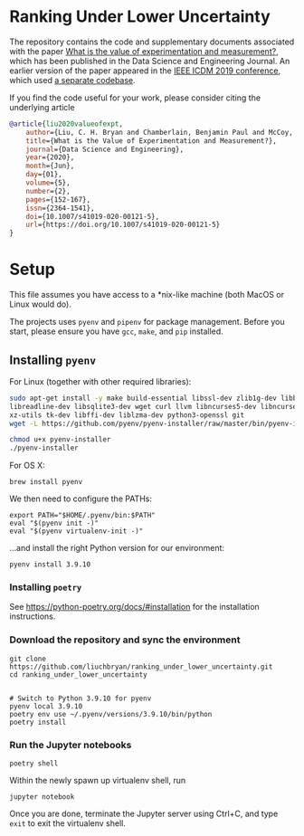 # Ranking Under Lower Uncertainty

The repository contains the code and supplementary documents associated 
with the paper [What is the value of experimentation and measurement?](https://link.springer.com/article/10.1007%2Fs41019-020-00121-5), 
which has been published in the Data Science and Engineering Journal. 
An earlier version of the paper appeared in the [IEEE ICDM 2019 conference](https://ieeexplore.ieee.org/document/8970749), which
used [a separate codebase](https://github.com/liuchbryan/value_of_experimentation).

If you find the code useful for your work, please consider citing the underlying article

```bibtex
@article{liu2020valueofexpt,
    author={Liu, C. H. Bryan and Chamberlain, Benjamin Paul and McCoy, Emma J.},
    title={What is the Value of Experimentation and Measurement?},
    journal={Data Science and Engineering},
    year={2020},
    month={Jun},
    day={01},
    volume={5},
    number={2},
    pages={152-167},
    issn={2364-1541},
    doi={10.1007/s41019-020-00121-5},
    url={https://doi.org/10.1007/s41019-020-00121-5}
}
```

# Setup
This file assumes you have access to a *nix-like machine (both MacOS or
Linux would do).

The projects uses `pyenv` and `pipenv` for package management.
Before you start, please ensure you have `gcc`, `make`, and `pip` installed.

## Installing `pyenv`

For Linux (together with other required libraries):

``` bash
sudo apt-get install -y make build-essential libssl-dev zlib1g-dev libbz2-dev \
libreadline-dev libsqlite3-dev wget curl llvm libncurses5-dev libncursesw5-dev \
xz-utils tk-dev libffi-dev liblzma-dev python3-openssl git
wget -L https://github.com/pyenv/pyenv-installer/raw/master/bin/pyenv-installer | bash

chmod u+x pyenv-installer
./pyenv-installer
```

For OS X:
```
brew install pyenv
```

We then need to configure the PATHs:
```
export PATH="$HOME/.pyenv/bin:$PATH"
eval "$(pyenv init -)"
eval "$(pyenv virtualenv-init -)"
```

...and install the right Python version for our environment:
```
pyenv install 3.9.10
```

### Installing `poetry`
See https://python-poetry.org/docs/#installation for the installation instructions.

### Download the repository and sync the environment
```
git clone https://github.com/liuchbryan/ranking_under_lower_uncertainty.git
cd ranking_under_lower_uncertainty


# Switch to Python 3.9.10 for pyenv
pyenv local 3.9.10
poetry env use ~/.pyenv/versions/3.9.10/bin/python
poetry install
```

### Run the Jupyter notebooks  
```
poetry shell
```

Within the newly spawn up virtualenv shell, run
```
jupyter notebook
```

Once you are done, terminate the Jupyter server using Ctrl+C, and type `exit` to exit the virtualenv shell.  
 

